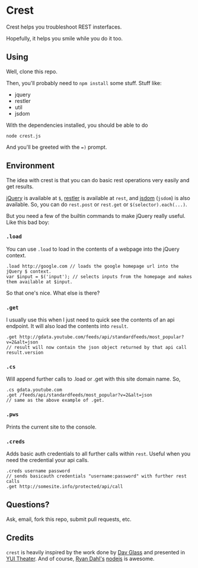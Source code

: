 # Crest

Crest helps you troubleshoot REST insterfaces.

Hopefully, it helps you smile while you do it too.

## Using

Well, clone this repo.

Then, you'll probably need to `npm install` some stuff. Stuff like:

 * jquery
 * restler
 * util
 * jsdom

With the dependencies installed, you should be able to do

    node crest.js

And you'll be greeted with the `=)` prompt.

## Environment

The idea with crest is that you can do basic rest operations very easily and get results.

[jQuery](http://jquery.com) is available at `$`, [restler](https://github.com/danwrong/restler) is available at `rest`, and [jsdom](https://github.com/tmpvar/jsdom) (`jsdom`) is also available. So, you can do `rest.post` or `rest.get` or `$(selector).each(...)`.

But you need a few of the builtin commands to make jQuery really useful. Like this bad boy:

### `.load`

You can use `.load` to load in the contents of a webpage into the jQuery context.

    .load http://google.com // loads the google homepage url into the jQuery $ context.
    var $input = $('input'); // selects inputs from the homepage and makes them available at $input.

So that one's nice.  What else is there?

### `.get`

I usually use this when I just need to quick see the contents of an api endpoint. It will also load the contents into `result`.

    .get http://gdata.youtube.com/feeds/api/standardfeeds/most_popular?v=2&alt=json
    // result will now contain the json object returned by that api call
    result.version

### `.cs`

Will append further calls to .load or .get with this site domain name. So, 

    .cs gdata.youtube.com
    .get /feeds/api/standardfeeds/most_popular?v=2&alt=json
    // same as the above example of .get.

### `.pws`

Prints the current site to the console.

### `.creds`

Adds basic auth credentials to all further calls within `rest`. Useful when you need the credential your api calls.

    .creds username password
    // sends basicauth credentials "username:password" with further rest calls
    .get http://somesite.info/protected/api/call

## Questions?

Ask, email, fork this repo, submit pull requests, etc.

## Credits

`crest` is heavily inspired by the work done by [Dav Glass](https://github.com/davglass) and presented in [YUI Theater](http://www.yuiblog.com/blog/2010/09/29/video-glass-node/).  And of course, [Ryan Dahl's](https://github.com/ry) [nodejs](http://nodejs.org) is awesome.